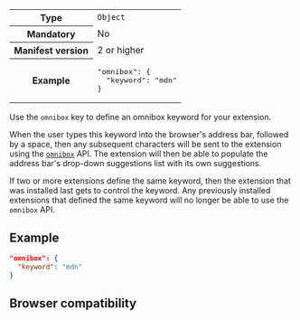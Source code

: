 



<table class="fullwidth-table standard-table">
  <tbody>
    <tr>
      <th scope="row">Type</th>
      <td><code>Object</code></td>
    </tr>
    <tr>
      <th scope="row">Mandatory</th>
      <td>No</td>
    </tr>
    <tr>
      <th scope="row">Manifest version</th>
      <td>2 or higher</td>
    </tr>
    <tr>
      <th scope="row">Example</th>
      <td>
        <pre class="brush: json">
"omnibox": {
  "keyword": "mdn"
}</pre
        >
      </td>
    </tr>
  </tbody>
</table>

Use the `omnibox` key to define an omnibox keyword for your extension.

When the user types this keyword into the browser's address bar, followed by a space, then any subsequent characters will be sent to the extension using the [`omnibox`](/Mozilla/Add-ons/WebExtensions/API/omnibox) API. The extension will then be able to populate the address bar's drop-down suggestions list with its own suggestions.

If two or more extensions define the same keyword, then the extension that was installed last gets to control the keyword. Any previously installed extensions that defined the same keyword will no longer be able to use the `omnibox` API.

## Example

```json
"omnibox": {
  "keyword": "mdn"
}
```

## Browser compatibility


